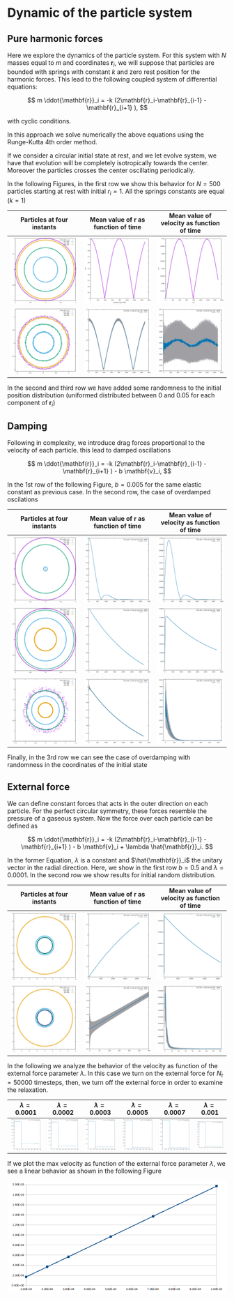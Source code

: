 # Dynamic of the particle system

## Pure harmonic forces
Here we explore the dynamics of the particle system. For this system with $N$ masses equal to ${m}$ and coordinates ${\mathbf{r}_i}$, we will suppose that particles are bounded with springs with constant $k$ and zero rest position for the harmonic forces. This lead to the following coupled system of differential equations:

$$
m \ddot{\mathbf{r}}_i = -k (2\mathbf{r}_i-\mathbf{r}_{i-1} -\mathbf{r}_{i+1} ),
$$

with cyclic conditions.

In this approach we solve numerically the above equations using the Runge-Kutta 4th order method.


If we consider a circular initial state at rest, and we let evolve system, we have that evolution will be completely isotropically towards the center. Moreover the particles crosses the center oscillating periodically.

In the following Figures, in the first row we show this behavior for $N=500$ particles starting at rest with initial $r_i = 1$. All the springs constants are equal ($k = 1$)

Particles at four instants  |  Mean value of r as function of time | Mean value of velocity as function of time
:-------------------------:|:-------------------------:|:------:|
![](image.png)  |  ![](image-1.png) | ![](image-2.png)
![](image-3.png)|![](image-4.png) |![](image-5.png)

In the second and third row we have added some randomness to the initial position distribution (uniformed distributed between 0 and 0.05 for each component of $\mathbf{r}_i$)

## Damping

Following in complexity, we introduce drag forces proportional to the velocity of each particle. this lead to damped oscillations

$$
m \ddot{\mathbf{r}}_i = -k (2\mathbf{r}_i-\mathbf{r}_{i-1} -\mathbf{r}_{i+1} ) - b \mathbf{v}_i,
$$

In the 1st row of the following Figure, $b = 0.005$ for the same elastic constant as previous case. In the second row, the case of overdamped oscilations

Particles at four instants  |  Mean value of r as function of time | Mean value of velocity as function of time
:-------------------------:|:-------------------------:|:------:|
![](image-6.png)  |  ![](image-7.png)  | ![](image-8.png)
![](image-9.png)  |  ![](image-10.png) | ![](image-11.png)
![](image-12.png) |  ![](image-13.png) | ![](image-14.png)

Finally, in the 3rd row we can see the case of overdamping with randomness in the coordinates of the initial state


## External force

We can define constant forces that acts in the outer direction on each particle. For the perfect circular symmetry, these forces resemble the pressure of a gaseous system. Now the force over each particle can be defined as


$$
m \ddot{\mathbf{r}}_i = -k (2\mathbf{r}_i-\mathbf{r}_{i-1} -\mathbf{r}_{i+1} ) - b \mathbf{v}_i + \lambda \hat{\mathbf{r}}_i.
$$

In the former Equation, $\lambda$ is a constant and $\hat{\mathbf{r}}_i$ the unitary vector in the radial direction. Here, we show in the first row $b=0.5$ and $\lambda = 0.0001$. In the second row we show results for initial random distribution.

Particles at four instants  |  Mean value of r as function of time | Mean value of velocity as function of time
:------------------:|:------------:|:------:|
![](image-15.png)   | ![](image-16.png) | ![](image-17.png)
![](image-20.png)   | ![](image-19.png) |![](image-18.png)

In the following we analyze the behavior of the velocity as function of the external force parameter $\lambda$. In this case we turn on the external force for $N_t = 50000$ timesteps, then, we turn off the external force in order to examine the relaxation. 

 

| $\lambda = 0.0001$| $\lambda = 0.0002$ | $\lambda = 0.0003$ | $\lambda = 0.0005$ | $\lambda = 0.0007$ | $\lambda = 0.001$ |
|:---------:|:---------:|:------:|:------:|:------:|:------:|
![0.0001](image-21.png) |![0.0002](image-22.png) | ![0.0003](image-23.png) | ![0.0005](image-24.png) | ![0.0007](image-25.png)| ![0.0010](image-26.png)

If we plot the max velocity as function of the external force parameter $\lambda$, we see a linear behavior as shown in the following Figure

![](image-27.png)


